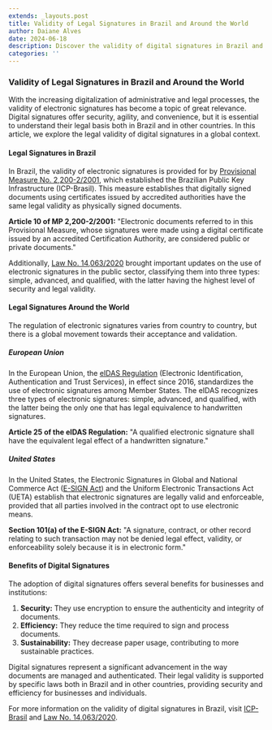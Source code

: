 ```yaml
---
extends: _layouts.post
title: Validity of Legal Signatures in Brazil and Around the World
author: Daiane Alves
date: 2024-06-18
description: Discover the validity of digital signatures in Brazil and around the world. This article explores the legal basis of electronic signatures, citing specific laws and highlighting the benefits of this technology for businesses and institutions.
categories: ''
---
```


### Validity of Legal Signatures in Brazil and Around the World

With the increasing digitalization of administrative and legal processes, the validity of electronic signatures has become a topic of great relevance. Digital signatures offer security, agility, and convenience, but it is essential to understand their legal basis both in Brazil and in other countries. In this article, we explore the legal validity of digital signatures in a global context.

#### Legal Signatures in Brazil

In Brazil, the validity of electronic signatures is provided for by [Provisional Measure No. 2,200-2/2001](https://www.planalto.gov.br/ccivil_03/MPV/Antigas_2001/2200-2.htm), which established the Brazilian Public Key Infrastructure (ICP-Brasil). This measure establishes that digitally signed documents using certificates issued by accredited authorities have the same legal validity as physically signed documents.

**Article 10 of MP 2,200-2/2001:**
"Electronic documents referred to in this Provisional Measure, whose signatures were made using a digital certificate issued by an accredited Certification Authority, are considered public or private documents."

Additionally, [Law No. 14,063/2020](https://www.planalto.gov.br/ccivil_03/_Ato2019-2022/2020/Lei/L14063.htm) brought important updates on the use of electronic signatures in the public sector, classifying them into three types: simple, advanced, and qualified, with the latter having the highest level of security and legal validity.

#### Legal Signatures Around the World

The regulation of electronic signatures varies from country to country, but there is a global movement towards their acceptance and validation.

##### European Union

In the European Union, the [eIDAS Regulation](https://eur-lex.europa.eu/legal-content/PT/TXT/?uri=CELEX%3A32014R0910) (Electronic Identification, Authentication and Trust Services), in effect since 2016, standardizes the use of electronic signatures among Member States. The eIDAS recognizes three types of electronic signatures: simple, advanced, and qualified, with the latter being the only one that has legal equivalence to handwritten signatures.

**Article 25 of the eIDAS Regulation:**
"A qualified electronic signature shall have the equivalent legal effect of a handwritten signature."

##### United States

In the United States, the Electronic Signatures in Global and National Commerce Act ([E-SIGN Act](https://www.congress.gov/bill/106th-congress/house-bill/1714)) and the Uniform Electronic Transactions Act (UETA) establish that electronic signatures are legally valid and enforceable, provided that all parties involved in the contract opt to use electronic means.

**Section 101(a) of the E-SIGN Act:**
"A signature, contract, or other record relating to such transaction may not be denied legal effect, validity, or enforceability solely because it is in electronic form."

#### Benefits of Digital Signatures

The adoption of digital signatures offers several benefits for businesses and institutions:

1. **Security:** They use encryption to ensure the authenticity and integrity of documents.
2. **Efficiency:** They reduce the time required to sign and process documents.
3. **Sustainability:** They decrease paper usage, contributing to more sustainable practices.


Digital signatures represent a significant advancement in the way documents are managed and authenticated. Their legal validity is supported by specific laws both in Brazil and in other countries, providing security and efficiency for businesses and individuals.

For more information on the validity of digital signatures in Brazil, visit [ICP-Brasil](http://www.iti.gov.br/icp-brasil) and [Law No. 14,063/2020](https://www.planalto.gov.br/ccivil_03/_Ato2019-2022/2020/Lei/L14063.htm).
